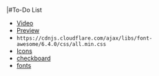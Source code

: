 |#To-Do List
- [Video](https://www.youtube.com/watch?v=H5tuwAO-_Kg&list=PLtMugc7g4GaqAVDZwQ_t1H6500ZGJzOgW&index=12)
- [Preview]()
- `https://cdnjs.cloudflare.com/ajax/libs/font-awesome/6.4.0/css/all.min.css`
- [Icons](https://fontawesome.com/icons)
- [checkboard](https://fontawesome.com/icons/clipboard-check?f=classic&s=solid)
- [fonts](https://fonts.google.com/)
